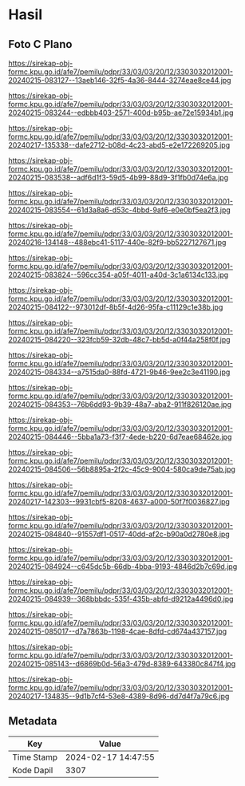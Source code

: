# Hasil

## Foto C Plano

https://sirekap-obj-formc.kpu.go.id/afe7/pemilu/pdpr/33/03/03/20/12/3303032012001-20240215-083127--13aeb146-32f5-4a36-8444-3274eae8ce44.jpg

https://sirekap-obj-formc.kpu.go.id/afe7/pemilu/pdpr/33/03/03/20/12/3303032012001-20240215-083244--edbbb403-2571-400d-b95b-ae72e15934b1.jpg

https://sirekap-obj-formc.kpu.go.id/afe7/pemilu/pdpr/33/03/03/20/12/3303032012001-20240217-135338--dafe2712-b08d-4c23-abd5-e2e172269205.jpg

https://sirekap-obj-formc.kpu.go.id/afe7/pemilu/pdpr/33/03/03/20/12/3303032012001-20240215-083538--adf6d1f3-59d5-4b99-88d9-3f1fb0d74e6a.jpg

https://sirekap-obj-formc.kpu.go.id/afe7/pemilu/pdpr/33/03/03/20/12/3303032012001-20240215-083554--61d3a8a6-d53c-4bbd-9af6-e0e0bf5ea2f3.jpg

https://sirekap-obj-formc.kpu.go.id/afe7/pemilu/pdpr/33/03/03/20/12/3303032012001-20240216-134148--488ebc41-5117-440e-82f9-bb5227127671.jpg

https://sirekap-obj-formc.kpu.go.id/afe7/pemilu/pdpr/33/03/03/20/12/3303032012001-20240215-083824--596cc354-a05f-4011-a40d-3c1a6134c133.jpg

https://sirekap-obj-formc.kpu.go.id/afe7/pemilu/pdpr/33/03/03/20/12/3303032012001-20240215-084122--973012df-8b5f-4d26-95fa-c11129c1e38b.jpg

https://sirekap-obj-formc.kpu.go.id/afe7/pemilu/pdpr/33/03/03/20/12/3303032012001-20240215-084220--323fcb59-32db-48c7-bb5d-a0f44a258f0f.jpg

https://sirekap-obj-formc.kpu.go.id/afe7/pemilu/pdpr/33/03/03/20/12/3303032012001-20240215-084334--a7515da0-88fd-4721-9b46-9ee2c3e41190.jpg

https://sirekap-obj-formc.kpu.go.id/afe7/pemilu/pdpr/33/03/03/20/12/3303032012001-20240215-084353--76b6dd93-9b39-48a7-aba2-911f826120ae.jpg

https://sirekap-obj-formc.kpu.go.id/afe7/pemilu/pdpr/33/03/03/20/12/3303032012001-20240215-084446--5bba1a73-f3f7-4ede-b220-6d7eae68462e.jpg

https://sirekap-obj-formc.kpu.go.id/afe7/pemilu/pdpr/33/03/03/20/12/3303032012001-20240215-084506--56b8895a-2f2c-45c9-9004-580ca9de75ab.jpg

https://sirekap-obj-formc.kpu.go.id/afe7/pemilu/pdpr/33/03/03/20/12/3303032012001-20240217-142303--9931cbf5-8208-4637-a000-50f7f0036827.jpg

https://sirekap-obj-formc.kpu.go.id/afe7/pemilu/pdpr/33/03/03/20/12/3303032012001-20240215-084840--91557df1-0517-40dd-af2c-b90a0d2780e8.jpg

https://sirekap-obj-formc.kpu.go.id/afe7/pemilu/pdpr/33/03/03/20/12/3303032012001-20240215-084924--c645dc5b-66db-4bba-9193-4846d2b7c69d.jpg

https://sirekap-obj-formc.kpu.go.id/afe7/pemilu/pdpr/33/03/03/20/12/3303032012001-20240215-084939--368bbbdc-535f-435b-abfd-d9212a4496d0.jpg

https://sirekap-obj-formc.kpu.go.id/afe7/pemilu/pdpr/33/03/03/20/12/3303032012001-20240215-085017--d7a7863b-1198-4cae-8dfd-cd674a437157.jpg

https://sirekap-obj-formc.kpu.go.id/afe7/pemilu/pdpr/33/03/03/20/12/3303032012001-20240215-085143--d6869b0d-56a3-479d-8389-643380c847f4.jpg

https://sirekap-obj-formc.kpu.go.id/afe7/pemilu/pdpr/33/03/03/20/12/3303032012001-20240217-134835--9d1b7cf4-53e8-4389-8d96-dd7d4f7a79c6.jpg


## Metadata

| Key        | Value               |
| ---------- | ------------------- |
| Time Stamp | 2024-02-17 14:47:55 |
| Kode Dapil | 3307                |



